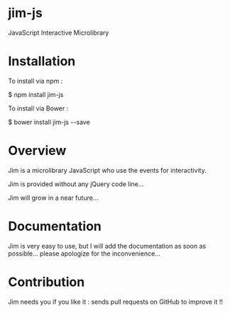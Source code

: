 # jim-js
JavaScript Interactive Microlibrary


# Installation

To install via npm :

$ npm install jim-js

To install via Bower :

$ bower install jim-js --save


# Overview

Jim is a microlibrary JavaScript who use the events for interactivity.

Jim is provided without any jQuery code line...

Jim will grow in a near future...


# Documentation

Jim is very easy to use, but I will add the documentation as soon as possible... please apologize for the inconvenience...


# Contribution

Jim needs you if you like it : sends pull requests on GitHub to improve it !!
